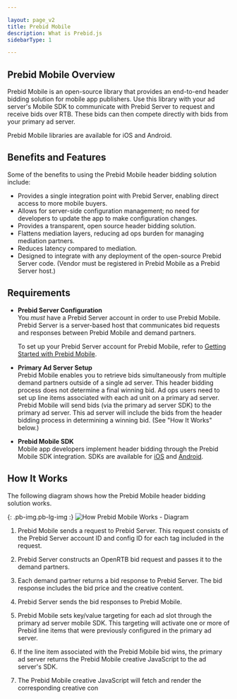 ```yaml
---

layout: page_v2
title: Prebid Mobile
description: What is Prebid.js
sidebarType: 1

---
```


## Prebid Mobile Overview

Prebid Mobile is an open-source library that provides an end-to-end header bidding solution for mobile app publishers. Use this library with your ad server's Mobile SDK to communicate with Prebid Server to request and receive bids over RTB. These bids can then compete directly with bids from your primary ad server.

Prebid Mobile libraries are available for iOS and Android.

## Benefits and Features

Some of the benefits to using the Prebid Mobile header bidding solution include:

-   Provides a single integration point with Prebid Server, enabling direct access to more mobile buyers.
-   Allows for server-side configuration management; no need for developers to update the app to make configuration changes.
-   Provides a transparent, open source header bidding solution.
-   Flattens mediation layers, reducing ad ops burden for managing mediation partners.
-   Reduces latency compared to mediation.
-   Designed to integrate with any deployment of the open-source Prebid Server code. (Vendor must be registered in Prebid Mobile as a Prebid Server host.)

## Requirements

-   **Prebid Server Configuration**  
    You *must* have a Prebid Server account in order to use Prebid Mobile. Prebid Server is a server-based host that communicates bid requests and responses between Prebid Mobile and demand partners.  

    To set up your Prebid Server account for Prebid Mobile, refer to [Getting Started with Prebid Mobile]({{site.github.url}}/prebid-mobile/prebid-mobile-pbs.html).

-   **Primary Ad Server Setup**  
    Prebid Mobile enables you to retrieve bids simultaneously from multiple demand partners outside of a single ad server. This header bidding process does not determine a final winning bid. Ad ops users need to set up line items associated with each ad unit on a primary ad server. Prebid Mobile will send bids (via the primary ad server SDK) to the primary ad server. This ad server will include the bids from the header bidding process in determining a winning bid. (See "How It Works" below.)

-   **Prebid Mobile SDK**  
    Mobile app developers implement header bidding through the Prebid Mobile SDK integration. SDKs are available for [iOS](https://github.com/prebid/prebid-mobile-ios) and [Android](https://github.com/prebid/prebid-mobile-android).

## How It Works

The following diagram shows how the Prebid Mobile header bidding solution works.

{: .pb-img.pb-lg-img :}
![How Prebid Mobile Works - Diagram]({{site.baseurl}}/assets/images/prebid-mobile/pbm-overview-flow.png)

1.  Prebid Mobile sends a request to Prebid Server. This request consists of the Prebid Server account ID and config ID for each tag included in the request.

2.  Prebid Server constructs an OpenRTB bid request and passes it to the demand partners.  

3.  Each demand partner returns a bid response to Prebid Server. The bid response includes the bid price and the creative content.

4.  Prebid Server sends the bid responses to Prebid Mobile.

5.  Prebid Mobile sets key/value targeting for each ad slot through the primary ad server mobile SDK. This targeting will activate one or more of Prebid line items that were previously configured in the primary ad server.

6.  If the line item associated with the Prebid Mobile bid wins, the primary ad server returns the Prebid Mobile creative JavaScript to the ad server's SDK.

7.  The Prebid Mobile creative JavaScript will fetch and render the corresponding creative con